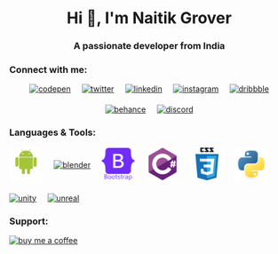 <h1 align="center">Hi 👋, I'm Naitik Grover</h1>
<h3 align="center">A passionate developer from India</h3>

<h3 align="left">Connect with me:</h3>
<div class="connect" style="display: flex; flex-wrap: wrap; justify-content: center; gap: 20px;">
    <a href="https://codepen.io/naitik-grover" target="blank"><img src="https://raw.githubusercontent.com/rahuldkjain/github-profile-readme-generator/master/src/images/icons/Social/codepen.svg" alt="codepen" height="70" width="70" /></a>
    <a href="https://twitter.com/naitikgrover" target="blank"><img src="https://raw.githubusercontent.com/rahuldkjain/github-profile-readme-generator/master/src/images/icons/Social/twitter.svg" alt="twitter" height="70" width="70" /></a>
    <a href="https://linkedin.com/in/naitik-grover-506632350" target="blank"><img src="https://raw.githubusercontent.com/rahuldkjain/github-profile-readme-generator/master/src/images/icons/Social/linked-in-alt.svg" alt="linkedin" height="70" width="70" /></a>
    <a href="https://instagram.com/hunterx.dev" target="blank"><img src="https://raw.githubusercontent.com/rahuldkjain/github-profile-readme-generator/master/src/images/icons/Social/instagram.svg" alt="instagram" height="70" width="70" /></a>
    <a href="https://dribbble.com/naitikgrover" target="blank"><img src="https://raw.githubusercontent.com/rahuldkjain/github-profile-readme-generator/master/src/images/icons/Social/dribbble.svg" alt="dribbble" height="70" width="70" /></a>
    <a href="https://www.behance.net/naitikgrover" target="blank"><img src="https://raw.githubusercontent.com/rahuldkjain/github-profile-readme-generator/master/src/images/icons/Social/behance.svg" alt="behance" height="70" width="70" /></a>
    <a href="https://discord.gg/EK4V8ntZ2x" target="blank"><img src="https://raw.githubusercontent.com/rahuldkjain/github-profile-readme-generator/master/src/images/icons/Social/discord.svg" alt="discord" height="70" width="70" /></a>
</div>

<h3 align="left">Languages & Tools:</h3>
<p align="left" style="display: flex; flex-wrap: wrap; gap: 20px; align-items: center;">
    <a href="https://developer.android.com" target="_blank"><img src="https://raw.githubusercontent.com/devicons/devicon/master/icons/android/android-original-wordmark.svg" alt="android" width="60" height="60"/></a>
    <a href="https://www.blender.org/" target="_blank"><img src="https://download.blender.org/branding/community/blender_community_badge_white.svg" alt="blender" width="60" height="60"/></a>
    <a href="https://getbootstrap.com" target="_blank"><img src="https://raw.githubusercontent.com/devicons/devicon/master/icons/bootstrap/bootstrap-plain-wordmark.svg" alt="bootstrap" width="60" height="60"/></a>
    <a href="https://www.w3schools.com/cs/" target="_blank"><img src="https://raw.githubusercontent.com/devicons/devicon/master/icons/csharp/csharp-original.svg" alt="csharp" width="60" height="60"/></a>
    <a href="https://www.w3schools.com/css/" target="_blank"><img src="https://raw.githubusercontent.com/devicons/devicon/master/icons/css3/css3-original-wordmark.svg" alt="css3" width="60" height="60"/></a>
    <a href="https://www.python.org" target="_blank"><img src="https://raw.githubusercontent.com/devicons/devicon/master/icons/python/python-original.svg" alt="python" width="60" height="60"/></a>
    <a href="https://unity.com/" target="_blank"><img src="https://www.vectorlogo.zone/logos/unity3d/unity3d-icon.svg" alt="unity" width="60" height="60"/></a>
    <a href="https://unrealengine.com/" target="_blank"><img src="https://raw.githubusercontent.com/kenangundogan/fontisto/036b7eca71aab1bef8e6a0518f7329f13ed62f6b/icons/svg/brand/unreal-engine.svg" alt="unreal" width="60" height="60"/></a>
</p>

<h3 align="left">Support:</h3>
<p>
    <a href="https://www.buymeacoffee.com/naitikgrover"> 
        <img src="https://cdn.buymeacoffee.com/buttons/v2/default-yellow.png" height="50" width="210" alt="buy me a coffee" />
    </a>
</p>
